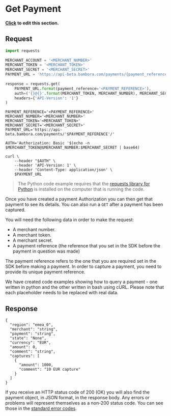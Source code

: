 # Get Payment

**[Click](https://github.com/bambora/dev.bambora.com/blob/master/source/includes/api/_get_payment.md) to edit this section.**

## Request

```python
import requests
​
MERCHANT_ACCOUNT = '<MERCHANT_NUMBER>'
MERCHANT_TOKEN = '<MERCHANT_TOKEN>'
MERCHANT_SECRET = '<MERCHANT_SECRET>'
PAYMENT_URL = 'https://api-beta.bambora.com/payments/{payment_reference}/'
​
response = requests.get(
    PAYMENT_URL.format(payment_reference='<PAYMENT_REFERENCE>'),
    auth=('{}@{}'.format(MERCHANT_TOKEN, MERCHANT_NUMBER), MERCHANT_SECRET),
    headers={'API-Version': '1'}
)
```

```shell
PAYMENT_REFERENCE='<PAYMENT_REFERENCE>'
MERCHANT_NUMBER='<MERCHANT_NUMBER>'
MERCHANT_TOKEN='<MERCHANT_TOKEN>'
MERCHANT_SECRET='<MERCHANT_SECRET>'
PAYMENT_URL='https://api-beta.bambora.com/payments/'$PAYMENT_REFERENCE'/'
​
AUTH='Authorization: Basic '$(echo -n $MERCHANT_TOKEN@$MERCHANT_NUMBER:$MERCHANT_SECRET | base64)
​
curl \
    --header "$AUTH" \
    --header 'API-Version: 1' \
    --header 'Content-Type: application/json' \
    $PAYMENT_URL
```


> The Python code example requires that the [requests library for Python](https://github.com/kennethreitz/requests/) is installed on the computer that is running the code.

Once you have created a payment Authorization you can then get that payment to see its details. You can also run a `GET` after a payment has been captured.

You will need the following data in order to make the request:

  * A merchant number.
  * A merchant token.
  * A merchant secret.
  * A payment reference (the reference that you set in the SDK before the payment in question was made)

The payment reference refers to the one that you are required set in the SDK before making a payment. In order to capture a payment, you need to provide its unique payment reference.

We have created code examples showing how to query a payment - one written in python and the other written in bash using cURL. Please note that each placeholder needs to be replaced with real data.

## Response

```Response
{
  "region": "emea_0",
  "merchant": "string",
  "payment": "string",
  "state": "None",
  "currency": "EUR",
  "amount": 0,
  "comment": "string",
  "captures": [
    {
      "amount": 1000,
      "comment": "10 EUR capture"
    }
  ]
}
```

If you receive an HTTP status code of 200 (OK) you will also find the payment object, in JSON format, in the response body. Any errors or problems will represent themselves as a non-200 status code. You can see those in the [standard error codes](./api.html#errors).
